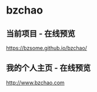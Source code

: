 # bzchao

## 当前项目 - 在线预览

https://bzsome.github.io/bzchao/


## 我的个人主页 - 在线预览
http://www.bzchao.com

